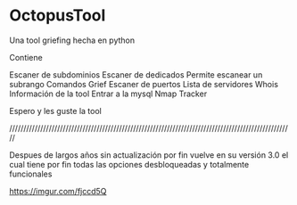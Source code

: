 # OctopusTool

Una tool griefing hecha en python 

Contiene

Escaner de subdominios
Escaner de dedicados
Permite escanear un subrango
Comandos Grief
Escaner de puertos 
Lista de servidores
Whois
Información de la tool
Entrar a la mysql
Nmap Tracker



Espero y les guste la tool


/////////////////////////////////////////////////////////////////////////////////////////////////////

Despues de largos años sin actualización por fin vuelve en su versión 3.0
el cual tiene por fin todas las opciones desbloqueadas y totalmente funcionales

https://imgur.com/fjccd5Q
